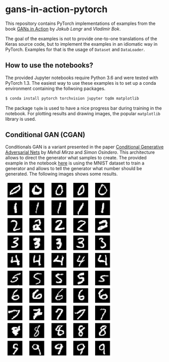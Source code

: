 # gans-in-action-pytorch

This repository contains PyTorch implementations of examples from the
book [GANs in Action](https://www.manning.com/books/gans-in-action) by
*Jakub Langr* and *Vladimir Bok*.

The goal of the examples is not to provide one-to-one translations of
the Keras source code, but to implement the examples in an idiomatic
way in PyTorch. Examples for that is the usage of `Dataset` and
`DataLoader`.

## How to use the notebooks?

The provided Jupyter notebooks require Python 3.6 and were tested with
PyTorch 1.3. The easiest way to use these examples is to set up a
conda environment containing the follwoing packages.

```sh
$ conda install pytorch torchvision jupyter tqdm matplotlib
```

The package `tqdm` is used to have a nice progress bar during training
in the notebook. For plotting results and drawing images, the popular
`matplotlib` library is used.

## Conditional GAN (CGAN)

Conditionals GAN is a variant presented in the paper [Conditional
Generative Adversarial Nets](https://arxiv.org/abs/1411.1784) by
*Mehdi Mirza* and *Simon Osindero*. This architecture allows to direct
the generator what samples to create. The provided example in the
notebook [here](chapter-8/Chapter_8_CGAN.ipynb) is using the MNIST
dataset to train a generator and allows to tell the generator what
number should be generated. The following images shows some results.

![CGAN](img/cgan-mnist.png)
